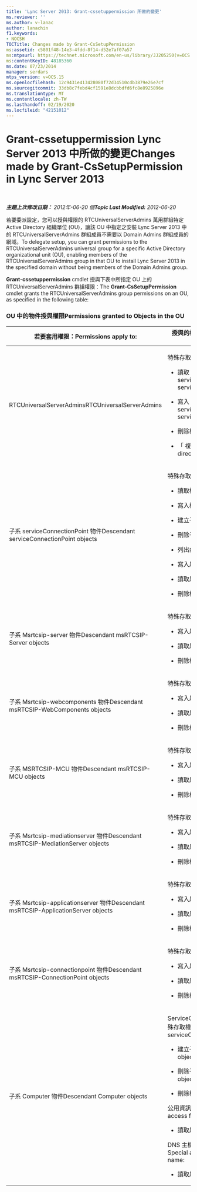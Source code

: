 ```yaml
---
title: 'Lync Server 2013: Grant-cssetuppermission 所做的變更'
ms.reviewer: ''
ms.author: v-lanac
author: lanachin
f1.keywords:
- NOCSH
TOCTitle: Changes made by Grant-CsSetupPermission
ms:assetid: c5801f48-14e3-4fdd-8f14-d52e7af07a57
ms:mtpsurl: https://technet.microsoft.com/en-us/library/JJ205250(v=OCS.15)
ms:contentKeyID: 48185360
ms.date: 07/23/2014
manager: serdars
mtps_version: v=OCS.15
ms.openlocfilehash: 12c9431e413428080f72d34510cdb3879e26e7cf
ms.sourcegitcommit: 33db8c7febd4cf1591e8dcbbdfd6fc8e8925896e
ms.translationtype: MT
ms.contentlocale: zh-TW
ms.lasthandoff: 02/19/2020
ms.locfileid: "42151012"
---
```

<div data-xmlns="http://www.w3.org/1999/xhtml">

<div class="topic" data-xmlns="http://www.w3.org/1999/xhtml" data-msxsl="urn:schemas-microsoft-com:xslt" data-cs="http://msdn.microsoft.com/">

<div data-asp="https://msdn2.microsoft.com/asp">

# <a name="changes-made-by-grant-cssetuppermission-in-lync-server-2013"></a><span data-ttu-id="4f799-102">Grant-cssetuppermission Lync Server 2013 中所做的變更</span><span class="sxs-lookup"><span data-stu-id="4f799-102">Changes made by Grant-CsSetupPermission in Lync Server 2013</span></span>

</div>

<div id="mainSection">

<div id="mainBody">

<span> </span>

<span data-ttu-id="4f799-103">_**主題上次修改日期：** 2012年-06-20 個_</span><span class="sxs-lookup"><span data-stu-id="4f799-103">_**Topic Last Modified:** 2012-06-20_</span></span>

<span data-ttu-id="4f799-104">若要委派設定，您可以授與權限的 RTCUniversalServerAdmins 萬用群組特定 Active Directory 組織單位 (OU)，讓該 OU 中指定之安裝 Lync Server 2013 中的 RTCUniversalServerAdmins 群組成員不需要以 Domain Admins 群組成員的網域。</span><span class="sxs-lookup"><span data-stu-id="4f799-104">To delegate setup, you can grant permissions to the RTCUniversalServerAdmins universal group for a specific Active Directory organizational unit (OU), enabling members of the RTCUniversalServerAdmins group in that OU to install Lync Server 2013 in the specified domain without being members of the Domain Admins group.</span></span>

<span data-ttu-id="4f799-105">**Grant-cssetuppermission** cmdlet 授與下表中所指定 OU 上的 RTCUniversalServerAdmins 群組權限：</span><span class="sxs-lookup"><span data-stu-id="4f799-105">The **Grant-CsSetupPermission** cmdlet grants the RTCUniversalServerAdmins group permissions on an OU, as specified in the following table:</span></span>

### <a name="permissions-granted-to-objects-in-the-ou"></a><span data-ttu-id="4f799-106">OU 中的物件授與權限</span><span class="sxs-lookup"><span data-stu-id="4f799-106">Permissions granted to Objects in the OU</span></span>

<table>
<colgroup>
<col style="width: 50%" />
<col style="width: 50%" />
</colgroup>
<thead>
<tr class="header">
<th><span data-ttu-id="4f799-107">若要套用權限：</span><span class="sxs-lookup"><span data-stu-id="4f799-107">Permissions apply to:</span></span></th>
<th><span data-ttu-id="4f799-108">授與的權限為：</span><span class="sxs-lookup"><span data-stu-id="4f799-108">Permissions granted are:</span></span></th>
</tr>
</thead>
<tbody>
<tr class="odd">
<td><p><span data-ttu-id="4f799-109">RTCUniversalServerAdmins</span><span class="sxs-lookup"><span data-stu-id="4f799-109">RTCUniversalServerAdmins</span></span></p></td>
<td><p><span data-ttu-id="4f799-110">特殊存取權：</span><span class="sxs-lookup"><span data-stu-id="4f799-110">Special access:</span></span></p>
<ul>
<li><p><span data-ttu-id="4f799-111">讀取 servicePrincipalName</span><span class="sxs-lookup"><span data-stu-id="4f799-111">Read servicePrincipalName</span></span></p></li>
<li><p><span data-ttu-id="4f799-112">寫入 servicePrincipalName</span><span class="sxs-lookup"><span data-stu-id="4f799-112">Write servicePrincipalName</span></span></p></li>
<li><p><span data-ttu-id="4f799-113">刪除樹狀目錄</span><span class="sxs-lookup"><span data-stu-id="4f799-113">Delete tree</span></span></p></li>
<li><p><span data-ttu-id="4f799-114">「 複寫目錄變更</span><span class="sxs-lookup"><span data-stu-id="4f799-114">Replicating directory changes</span></span></p></li>
</ul></td>
</tr>
<tr class="even">
<td><p><span data-ttu-id="4f799-115">子系 serviceConnectionPoint 物件</span><span class="sxs-lookup"><span data-stu-id="4f799-115">Descendant serviceConnectionPoint objects</span></span></p></td>
<td><p><span data-ttu-id="4f799-116">特殊存取權：</span><span class="sxs-lookup"><span data-stu-id="4f799-116">Special access:</span></span></p>
<ul>
<li><p><span data-ttu-id="4f799-117">讀取權限</span><span class="sxs-lookup"><span data-stu-id="4f799-117">Read permissions</span></span></p></li>
<li><p><span data-ttu-id="4f799-118">寫入權限</span><span class="sxs-lookup"><span data-stu-id="4f799-118">Write permissions</span></span></p></li>
<li><p><span data-ttu-id="4f799-119">建立子項</span><span class="sxs-lookup"><span data-stu-id="4f799-119">Create child</span></span></p></li>
<li><p><span data-ttu-id="4f799-120">刪除子項</span><span class="sxs-lookup"><span data-stu-id="4f799-120">Delete child</span></span></p></li>
<li><p><span data-ttu-id="4f799-121">列出內容</span><span class="sxs-lookup"><span data-stu-id="4f799-121">List contents</span></span></p></li>
<li><p><span data-ttu-id="4f799-122">寫入屬性</span><span class="sxs-lookup"><span data-stu-id="4f799-122">Write property</span></span></p></li>
<li><p><span data-ttu-id="4f799-123">讀取屬性</span><span class="sxs-lookup"><span data-stu-id="4f799-123">Read property</span></span></p></li>
<li><p><span data-ttu-id="4f799-124">刪除樹狀目錄</span><span class="sxs-lookup"><span data-stu-id="4f799-124">Delete tree</span></span></p></li>
</ul></td>
</tr>
<tr class="odd">
<td><p><span data-ttu-id="4f799-125">子系 Msrtcsip-server 物件</span><span class="sxs-lookup"><span data-stu-id="4f799-125">Descendant msRTCSIP-Server objects</span></span></p></td>
<td><p><span data-ttu-id="4f799-126">特殊存取權：</span><span class="sxs-lookup"><span data-stu-id="4f799-126">Special access:</span></span></p>
<ul>
<li><p><span data-ttu-id="4f799-127">寫入屬性</span><span class="sxs-lookup"><span data-stu-id="4f799-127">Write property</span></span></p></li>
<li><p><span data-ttu-id="4f799-128">讀取屬性</span><span class="sxs-lookup"><span data-stu-id="4f799-128">Read property</span></span></p></li>
<li><p><span data-ttu-id="4f799-129">刪除樹狀目錄</span><span class="sxs-lookup"><span data-stu-id="4f799-129">Delete tree</span></span></p></li>
</ul></td>
</tr>
<tr class="even">
<td><p><span data-ttu-id="4f799-130">子系 Msrtcsip-webcomponents 物件</span><span class="sxs-lookup"><span data-stu-id="4f799-130">Descendant msRTCSIP-WebComponents objects</span></span></p></td>
<td><p><span data-ttu-id="4f799-131">特殊存取權：</span><span class="sxs-lookup"><span data-stu-id="4f799-131">Special access:</span></span></p>
<ul>
<li><p><span data-ttu-id="4f799-132">寫入屬性</span><span class="sxs-lookup"><span data-stu-id="4f799-132">Write property</span></span></p></li>
<li><p><span data-ttu-id="4f799-133">讀取屬性</span><span class="sxs-lookup"><span data-stu-id="4f799-133">Read property</span></span></p></li>
<li><p><span data-ttu-id="4f799-134">刪除樹狀目錄</span><span class="sxs-lookup"><span data-stu-id="4f799-134">Delete tree</span></span></p></li>
</ul></td>
</tr>
<tr class="odd">
<td><p><span data-ttu-id="4f799-135">子系 MSRTCSIP-MCU 物件</span><span class="sxs-lookup"><span data-stu-id="4f799-135">Descendant msRTCSIP-MCU objects</span></span></p></td>
<td><p><span data-ttu-id="4f799-136">特殊存取權：</span><span class="sxs-lookup"><span data-stu-id="4f799-136">Special access:</span></span></p>
<ul>
<li><p><span data-ttu-id="4f799-137">寫入屬性</span><span class="sxs-lookup"><span data-stu-id="4f799-137">Write property</span></span></p></li>
<li><p><span data-ttu-id="4f799-138">讀取屬性</span><span class="sxs-lookup"><span data-stu-id="4f799-138">Read property</span></span></p></li>
<li><p><span data-ttu-id="4f799-139">刪除樹狀目錄</span><span class="sxs-lookup"><span data-stu-id="4f799-139">Delete tree</span></span></p></li>
</ul></td>
</tr>
<tr class="even">
<td><p><span data-ttu-id="4f799-140">子系 Msrtcsip-mediationserver 物件</span><span class="sxs-lookup"><span data-stu-id="4f799-140">Descendant msRTCSIP-MediationServer objects</span></span></p></td>
<td><p><span data-ttu-id="4f799-141">特殊存取權：</span><span class="sxs-lookup"><span data-stu-id="4f799-141">Special access:</span></span></p>
<ul>
<li><p><span data-ttu-id="4f799-142">寫入屬性</span><span class="sxs-lookup"><span data-stu-id="4f799-142">Write property</span></span></p></li>
<li><p><span data-ttu-id="4f799-143">讀取屬性</span><span class="sxs-lookup"><span data-stu-id="4f799-143">Read property</span></span></p></li>
<li><p><span data-ttu-id="4f799-144">刪除樹狀目錄</span><span class="sxs-lookup"><span data-stu-id="4f799-144">Delete tree</span></span></p></li>
</ul></td>
</tr>
<tr class="odd">
<td><p><span data-ttu-id="4f799-145">子系 Msrtcsip-applicationserver 物件</span><span class="sxs-lookup"><span data-stu-id="4f799-145">Descendant msRTCSIP-ApplicationServer objects</span></span></p></td>
<td><p><span data-ttu-id="4f799-146">特殊存取權：</span><span class="sxs-lookup"><span data-stu-id="4f799-146">Special access:</span></span></p>
<ul>
<li><p><span data-ttu-id="4f799-147">寫入屬性</span><span class="sxs-lookup"><span data-stu-id="4f799-147">Write property</span></span></p></li>
<li><p><span data-ttu-id="4f799-148">讀取屬性</span><span class="sxs-lookup"><span data-stu-id="4f799-148">Read property</span></span></p></li>
<li><p><span data-ttu-id="4f799-149">刪除樹狀目錄</span><span class="sxs-lookup"><span data-stu-id="4f799-149">Delete tree</span></span></p></li>
</ul></td>
</tr>
<tr class="even">
<td><p><span data-ttu-id="4f799-150">子系 Msrtcsip-connectionpoint 物件</span><span class="sxs-lookup"><span data-stu-id="4f799-150">Descendant msRTCSIP-ConnectionPoint objects</span></span></p></td>
<td><p><span data-ttu-id="4f799-151">特殊存取權：</span><span class="sxs-lookup"><span data-stu-id="4f799-151">Special access:</span></span></p>
<ul>
<li><p><span data-ttu-id="4f799-152">寫入屬性</span><span class="sxs-lookup"><span data-stu-id="4f799-152">Write property</span></span></p></li>
<li><p><span data-ttu-id="4f799-153">讀取屬性</span><span class="sxs-lookup"><span data-stu-id="4f799-153">Read property</span></span></p></li>
<li><p><span data-ttu-id="4f799-154">刪除樹狀目錄</span><span class="sxs-lookup"><span data-stu-id="4f799-154">Delete tree</span></span></p></li>
</ul></td>
</tr>
<tr class="odd">
<td><p><span data-ttu-id="4f799-155">子系 Computer 物件</span><span class="sxs-lookup"><span data-stu-id="4f799-155">Descendant Computer objects</span></span></p></td>
<td><p><span data-ttu-id="4f799-156">ServiceConnectionPoint 的特殊存取權：</span><span class="sxs-lookup"><span data-stu-id="4f799-156">Special access for serviceConnectionPoint:</span></span></p>
<ul>
<li><p><span data-ttu-id="4f799-157">建立子物件</span><span class="sxs-lookup"><span data-stu-id="4f799-157">Create child objects</span></span></p></li>
<li><p><span data-ttu-id="4f799-158">刪除子物件</span><span class="sxs-lookup"><span data-stu-id="4f799-158">Delete child objects</span></span></p></li>
<li><p><span data-ttu-id="4f799-159">刪除樹狀目錄</span><span class="sxs-lookup"><span data-stu-id="4f799-159">Delete tree</span></span></p></li>
</ul>
<p><span data-ttu-id="4f799-160">公用資訊的特殊存取權：</span><span class="sxs-lookup"><span data-stu-id="4f799-160">Special access for public information:</span></span></p>
<ul>
<li><p><span data-ttu-id="4f799-161">讀取屬性</span><span class="sxs-lookup"><span data-stu-id="4f799-161">Read property</span></span></p></li>
</ul>
<p><span data-ttu-id="4f799-162">DNS 主機名稱的特殊存取權：</span><span class="sxs-lookup"><span data-stu-id="4f799-162">Special access for DNS host name:</span></span></p>
<ul>
<li><p><span data-ttu-id="4f799-163">讀取屬性</span><span class="sxs-lookup"><span data-stu-id="4f799-163">Read property</span></span></p></li>
</ul></td>
</tr>
</tbody>
</table>


</div>

<span> </span>

</div>

</div>

</div>

